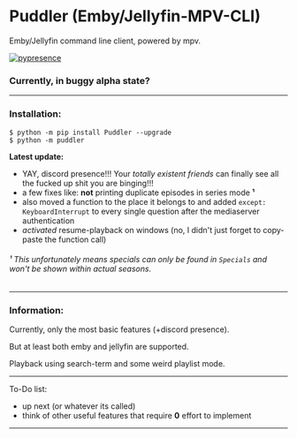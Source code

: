 # Puddler (Emby/Jellyfin-MPV-CLI)
Emby/Jellyfin command line client, powered by mpv.

[![pypresence](https://img.shields.io/badge/using-pypresence-00bb88.svg?style=for-the-badge&logo=discord&logoWidth=20)](https://github.com/qwertyquerty/pypresence)

### Currently, in buggy alpha state?
___

### Installation:
```
$ python -m pip install Puddler --upgrade
$ python -m puddler
```

**Latest update:**

+ YAY, discord presence!!! Your *totally existent friends* can finally see all the fucked up shit you are binging!!!
+ a few fixes like: **not** printing duplicate episodes in series mode **¹** 
+ also moved a function to the place it belongs to and added `except: KeyboardInterrupt` to every single question after the mediaserver authentication
+ *activated* resume-playback on windows (no, I didn't just forget to copy-paste the function call)

###### ¹ This unfortunately means specials can only be found in `Specials` and won't be shown within actual seasons.
___

### Information:

Currently, only the most basic features (+discord presence).

But at least both emby and jellyfin are supported.

Playback using search-term and some weird playlist mode.

___

To-Do list:

+ up next (or whatever its called)
+ think of other useful features that require **0** effort to implement

___
